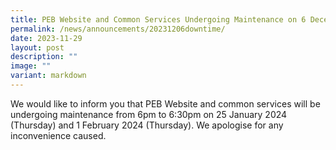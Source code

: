 ```yaml
---
title: PEB Website and Common Services Undergoing Maintenance on 6 December 2023
permalink: /news/announcements/20231206downtime/
date: 2023-11-29
layout: post
description: ""
image: ""
variant: markdown
---
```

We would like to inform you that PEB Website and common services will be undergoing maintenance from 6pm to 6:30pm on 25 January 2024 (Thursday) and 1 February 2024 (Thursday). We apologise for any inconvenience caused.